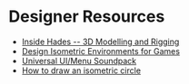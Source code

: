 # Designer Resources

- [Inside Hades -- 3D Modelling and Rigging](https://www.youtube.com/watch?v=cYJ6d1ifSqA)
- [Design Isometric Environments for Games](https://design.tutsplus.com/courses/design-isometric-environments-for-games)
- [Universal UI/Menu Soundpack](https://ellr.itch.io/universal-ui-soundpack)
- [How to draw an isometric circle](https://www.youtube.com/watch?v=rApVXwADY84)
